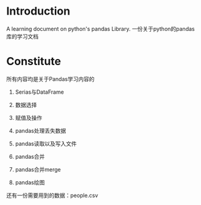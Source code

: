 # Introduction

A learning document on python's pandas Library.
一份关于python的pandas库的学习文档

# Constitute

所有内容均是关于Pandas学习内容的

1. Serias与DataFrame

2. 数据选择

3. 赋值及操作

4. pandas处理丢失数据

5. pandas读取以及写入文件

6. pandas合并

7. pandas合并merge

8. pandas绘图

还有一份需要用到的数据：people.csv
